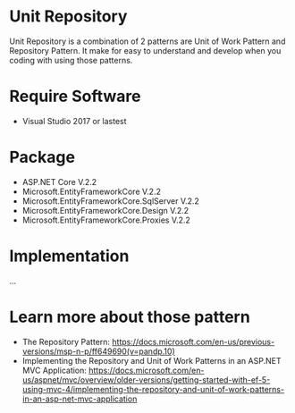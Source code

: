 # Unit Repository
Unit Repository is a combination of 2 patterns are Unit of Work Pattern and Repository Pattern.
It make for easy to understand and develop when you coding with using those patterns.

# Require Software
 - Visual Studio 2017 or lastest

# Package
 - ASP.NET Core V.2.2
 - Microsoft.EntityFrameworkCore V.2.2
 - Microsoft.EntityFrameworkCore.SqlServer V.2.2
 - Microsoft.EntityFrameworkCore.Design V.2.2
 - Microsoft.EntityFrameworkCore.Proxies V.2.2
 
# Implementation
  ...
 
 
# Learn more about those pattern
 - The Repository Pattern: https://docs.microsoft.com/en-us/previous-versions/msp-n-p/ff649690(v=pandp.10)
 - Implementing the Repository and Unit of Work Patterns in an ASP.NET MVC Application: https://docs.microsoft.com/en-us/aspnet/mvc/overview/older-versions/getting-started-with-ef-5-using-mvc-4/implementing-the-repository-and-unit-of-work-patterns-in-an-asp-net-mvc-application
 

